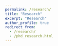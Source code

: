 ```yaml
---
permalink: /research/
title: "Research"
excerpt: "Research"
author_profile: true
redirect_from: 
  - /research/
  - /phd_research.html
---
```

